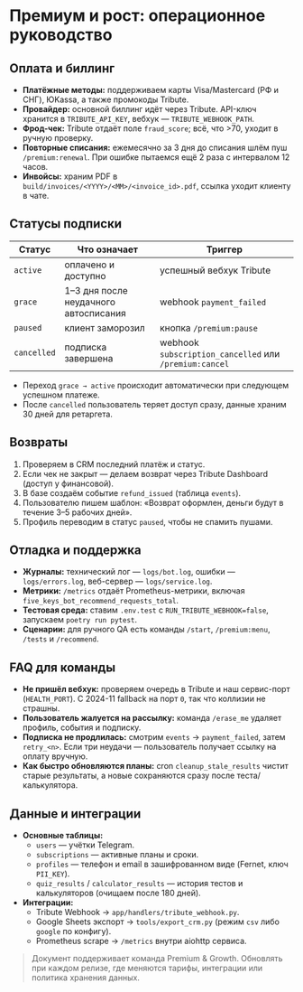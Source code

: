 # Премиум и рост: операционное руководство

## Оплата и биллинг

- **Платёжные методы:** поддерживаем карты Visa/Mastercard (РФ и СНГ), ЮKassa, а также промокоды Tribute.
- **Провайдер:** основной биллинг идёт через Tribute. API-ключ хранится в `TRIBUTE_API_KEY`, вебхук — `TRIBUTE_WEBHOOK_PATH`.
- **Фрод-чек:** Tribute отдаёт поле `fraud_score`; всё, что >70, уходит в ручную проверку.
- **Повторные списания:** ежемесячно за 3 дня до списания шлём пуш `/premium:renewal`. При ошибке пытаемся ещё 2 раза с интервалом 12 часов.
- **Инвойсы:** храним PDF в `build/invoices/<YYYY>/<MM>/<invoice_id>.pdf`, ссылка уходит клиенту в чате.

## Статусы подписки

| Статус | Что означает | Триггер |
| --- | --- | --- |
| `active` | оплачено и доступно | успешный вебхук Tribute |
| `grace` | 1–3 дня после неудачного автосписания | webhook `payment_failed` |
| `paused` | клиент заморозил | кнопка `/premium:pause` |
| `cancelled` | подписка завершена | webhook `subscription_cancelled` или `/premium:cancel` |

- Переход `grace → active` происходит автоматически при следующем успешном платеже.
- После `cancelled` пользователь теряет доступ сразу, данные храним 30 дней для ретаргета.

## Возвраты

1. Проверяем в CRM последний платёж и статус.
2. Если чек не закрыт — делаем возврат через Tribute Dashboard (доступ у финансовой).
3. В базе создаём событие `refund_issued` (таблица `events`).
4. Пользователю пишем шаблон: «Возврат оформлен, деньги будут в течение 3–5 рабочих дней».
5. Профиль переводим в статус `paused`, чтобы не спамить пушами.

## Отладка и поддержка

- **Журналы:** технический лог — `logs/bot.log`, ошибки — `logs/errors.log`, веб-сервер — `logs/service.log`.
- **Метрики:** `/metrics` отдаёт Prometheus-метрики, включая `five_keys_bot_recommend_requests_total`.
- **Тестовая среда:** ставим `.env.test` с `RUN_TRIBUTE_WEBHOOK=false`, запускаем `poetry run pytest`.
- **Сценарии:** для ручного QA есть команды `/start`, `/premium:menu`, `/tests` и `/recommend`.

## FAQ для команды

- **Не пришёл вебхук:** проверяем очередь в Tribute и наш сервис-порт (`HEALTH_PORT`). С 2024-11 fallback на порт `0`, так что коллизии не страшны.
- **Пользователь жалуется на рассылку:** команда `/erase_me` удаляет профиль, события и подписку.
- **Подписка не продлилась:** смотрим `events` → `payment_failed`, затем `retry_<n>`. Если три неудачи — пользователь получает ссылку на оплату вручную.
- **Как быстро обновляются планы:** cron `cleanup_stale_results` чистит старые результаты, а новые сохраняются сразу после теста/калькулятора.

## Данные и интеграции

- **Основные таблицы:**
  - `users` — учётки Telegram.
  - `subscriptions` — активные планы и сроки.
  - `profiles` — телефон и email в зашифрованном виде (Fernet, ключ `PII_KEY`).
  - `quiz_results` / `calculator_results` — история тестов и калькуляторов (очищаем после 180 дней).
- **Интеграции:**
  - Tribute Webhook → `app/handlers/tribute_webhook.py`.
  - Google Sheets экспорт → `tools/export_crm.py` (режим `csv` либо `google` по конфигу).
  - Prometheus scrape → `/metrics` внутри aiohttp сервиса.

> Документ поддерживает команда Premium & Growth. Обновлять при каждом релизе, где меняются тарифы, интеграции или политика хранения данных.
